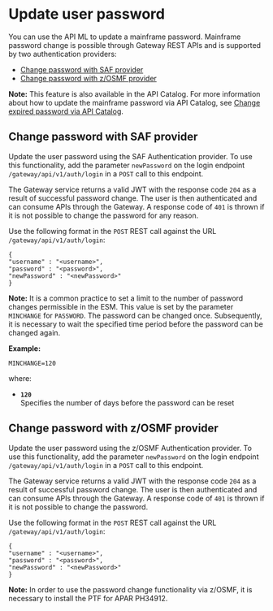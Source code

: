 # Update user password

You can use the API ML to update a mainframe password. Mainframe password change is possible through Gateway REST APIs and is supported by two authentication providers:

* [Change password with SAF provider](#change-password-with-saf-provider)
* [Change password with z/OSMF provider](#change-password-with-zosmf-provider)

**Note:**
This feature is also available in the API Catalog. For more information about how to update the mainframe password via API Catalog, see [Change expired password via API Catalog](../api-mediation-change-password-via-catalog.md).

## Change password with SAF provider

Update the user password using the SAF Authentication provider. To use this functionality, add the parameter `newPassword` on the login endpoint `/gateway/api/v1/auth/login` in a `POST` call to this endpoint. 

The Gateway service returns a valid JWT with the response code `204` as a result of successful password change. The user is then authenticated and can consume APIs through the Gateway. 
A response code of `401` is thrown if it is not possible to change the password for any reason.

Use the following format in the `POST` REST call against the URL `/gateway/api/v1/auth/login`:

 ```
 {
 "username" : "<username>",
 "password" : "<password>",
 "newPassword" : "<newPassword>"
}
```

**Note:**
It is a common practice to set a limit to the number of password changes permissible in the ESM. This value is set by the parameter `MINCHANGE` for `PASSWORD`. The password can be changed once. Subsequently, it is necessary to wait the specified time period before the password can be changed again.

**Example:**

`MINCHANGE=120`

where:

* **`120`**  
Specifies the number of days before the password can be reset

## Change password with z/OSMF provider

Update the user password using the z/OSMF Authentication provider. To use this functionality, add the parameter `newPassword` on the login endpoint `/gateway/api/v1/auth/login` in a `POST` call to this endpoint.

The Gateway service returns a valid JWT with the response code `204` as a result of successful password change. The user is then authenticated and can consume APIs through the Gateway. A response code of `401` is thrown if it is not possible to change the password.

Use the following format in the `POST` REST call against the URL `/gateway/api/v1/auth/login`:

 ```
 {
 "username" : "<username>",
 "password" : "<password>",
 "newPassword" : "<newPassword>"
}
```

**Note:**
In order to use the password change functionality via z/OSMF, it is necessary to install the PTF for APAR PH34912.
